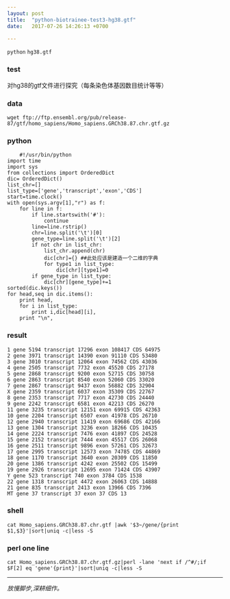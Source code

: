 ```yaml
---
layout: post  
title:  "python-biotrainee-test3-hg38.gtf"  
date:   2017-07-26 14:26:13 +0700  

---
```

`python` `hg38.gtf`

### test
对hg38的gtf文件进行探究（每条染色体基因数目统计等等）

### data
    wget ftp://ftp.ensembl.org/pub/release-87/gtf/homo_sapiens/Homo_sapiens.GRCh38.87.chr.gtf.gz

### python
    	#!/usr/bin/python
	import time
	import sys
	from collections import OrderedDict
	dic= OrderedDict()
	list_chr=[]
	list_type=['gene','transcript','exon','CDS']
	start=time.clock()
	with open(sys.argv[1],"r") as f:
		for line in f:
			if line.startswith('#'):
				continue
			line=line.rstrip()
			chr=line.split('\t')[0]
			gene_type=line.split('\t')[2]
			if not chr in list_chr:
				list_chr.append(chr)
				dic[chr]={} ##此处应该是建造一个二维的字典
				for type1 in list_type:
					dic[chr][type1]=0
			if gene_type in list_type:
				dic[chr][gene_type]+=1
	sorted(dic.keys())
	for head,seq in dic.items():
		print head,
		for i in list_type:
			print i,dic[head][i],
		print "\n",

### result
    1 gene 5194 transcript 17296 exon 108417 CDS 64975
	2 gene 3971 transcript 14390 exon 91110 CDS 53480
	3 gene 3010 transcript 12064 exon 74562 CDS 43036
	4 gene 2505 transcript 7732 exon 45520 CDS 27178
	5 gene 2868 transcript 9200 exon 52715 CDS 30758
	6 gene 2863 transcript 8540 exon 52060 CDS 33020
	7 gene 2867 transcript 9437 exon 56882 CDS 32904
	X gene 2359 transcript 6037 exon 35309 CDS 22767
	8 gene 2353 transcript 7717 exon 42730 CDS 24440
	9 gene 2242 transcript 6581 exon 42213 CDS 26270
	11 gene 3235 transcript 12151 exon 69915 CDS 42363
	10 gene 2204 transcript 6507 exon 41978 CDS 26710
	12 gene 2940 transcript 11419 exon 69686 CDS 42166
	13 gene 1304 transcript 3236 exon 18266 CDS 10435
	14 gene 2224 transcript 7476 exon 41897 CDS 24528
	15 gene 2152 transcript 7444 exon 45517 CDS 26068
	16 gene 2511 transcript 9896 exon 57261 CDS 32673
	17 gene 2995 transcript 12573 exon 74785 CDS 44869
	18 gene 1170 transcript 3640 exon 20309 CDS 11850
	20 gene 1386 transcript 4242 exon 25502 CDS 15499
	19 gene 2926 transcript 12695 exon 71424 CDS 43907
	Y gene 523 transcript 740 exon 3784 CDS 1538
	22 gene 1318 transcript 4472 exon 26063 CDS 14888
	21 gene 835 transcript 2413 exon 13966 CDS 7396
	MT gene 37 transcript 37 exon 37 CDS 13


### shell
    cat Homo_sapiens.GRCh38.87.chr.gtf |awk '$3~/gene/{print $1,$3}'|sort|uniq -c|less -S  
### perl one line
    cat Homo_sapiens.GRCh38.87.chr.gtf.gz|perl -lane 'next if /^#/;if $F[2] eq 'gene'{print}'|sort|uniq -c|less -S

---------
*放慢脚步,深耕细作。*